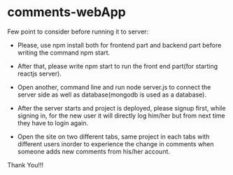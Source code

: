 # comments-webApp


Few point to consider before running it to server:
- Please, use npm install both for frontend part and backend part before writing the command npm start.
- After that, please write npm start to run the front end part(for starting reactjs server).
- Open another, command line and run node server.js to connect the server side as well as database(mongodb is used as a database).


- After the server starts and project is deployed, please signup first, while signing in, for the new user it will directly log him/her but from next time they have to login again.
- Open the site on two different tabs, same project in each tabs with different users inorder to experience the change in comments when someone adds new comments from his/her account. 

Thank You!!!
